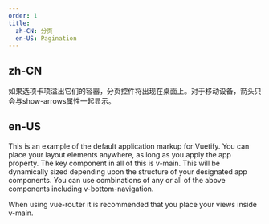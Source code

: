 ```yaml
---
order: 1
title:
  zh-CN: 分页
  en-US: Pagination
---
```


## zh-CN

如果选项卡项溢出它们的容器，分页控件将出现在桌面上。对于移动设备，箭头只会与show-arrows属性一起显示。

## en-US

This is an example of the default application markup for Vuetify. You can place your layout elements anywhere, as long as you apply the app property. The key component in all of this is v-main. This will be dynamically sized depending upon the structure of your designated app components. You can use combinations of any or all of the above components including v-bottom-navigation.

When using vue-router it is recommended that you place your views inside v-main.
